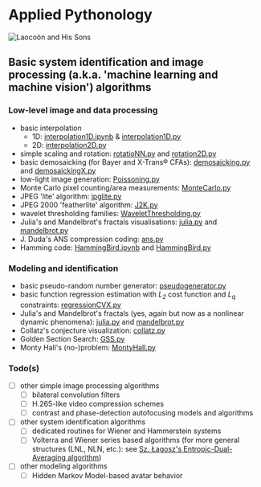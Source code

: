# Applied Pythonology
![Laocoön and His Sons](https://upload.wikimedia.org/wikipedia/commons/thumb/1/17/Laocoon_Pio-Clementino_Inv1059-1064-1067.jpg/250px-Laocoon_Pio-Clementino_Inv1059-1064-1067.jpg)
## Basic system identification and image processing (a.k.a. 'machine learning and machine vision') algorithms
### Low-level image and data processing
- basic interpolation
  - 1D: [interpolation1D.ipynb](./interpolation1D.ipynb) & [interpolation1D.py](./interpolation1D.py)
  - 2D: [interpolation2D.py](./interpolation2D.py)
- simple scaling and rotation: [rotatioNN.py](./rotatioNN.py) and [rotation2D.py](./rotation2D.py)
- basic demosaicking (for Bayer and X-Trans® CFAs): [demosaicking.py](./demosaicking.py) and [demosaickingX.py](./demosaickingX.py)
- low-light image generation: [Poissoning.py](./Poissoning.py)
- Monte Carlo pixel counting/area measurements: [MonteCarlo.py](./MonteCarlo.py)
- JPEG 'lite' algorithm: [jpglite.py](./jpglite.py)
- JPEG 2000 'featherlite' algorithm: [J2K.py](./J2K.py)
- wavelet thresholding families: [WaveletThresholding.py](./WaveletThresholding.py)
- Julia's and Mandelbrot's fractals visualisations: [julia.py](./julia.py) and [mandelbrot.py](./mandelbrot.py)
- J\. Duda's ANS compression coding: [ans.py](./ans.py)
- Hamming code: [HammingBird.ipynb](./HammingBird.ipynb) and [HammingBird.py](./HammingBird.py)
### Modeling and identification
- basic pseudo-random number generator: [pseudogenerator.py](./pseudogenerator.py)
- basic function regression estimation with _L<sub>2</sub>_ cost function and _L<sub>q</sub>_ constraints: [regressionCVX.py](./regressionCVX.py)
- Julia's and Mandelbrot's fractals (yes, again but now as a nonlinear dynamic phenomena): [julia.py](./julia.py) and [mandelbrot.py](./mandelbrot.py)
- Collatz's conjecture visualization: [collatz.py](./collatz.py)
- Golden Section Search: [GSS.py](./GSS.py)
- Monty Hall's (no-)problem: [MontyHall.py](./montyhall.py)
### Todo(s)
- [ ] other simple image processing algorithms
	- [ ] bilateral convolution filters
	- [ ] H.265-like video compression schemes
	- [ ] contrast and phase-detection autofocusing models and algorithms
- [ ] other system identification algorithms
	- [ ] dedicated routines for Wiener and Hammerstein systems
	- [ ] Volterra and Wiener series based algorithms (for more general structures (LNL, NLN, etc.): see [Sz. Łagosz's Entropic-Dual-Averaging algorithm](https://github.com/slagosz/Entropic-Dual-Averaging))
- [ ] other modeling algorithms
	- [ ] Hidden Markov Model-based avatar behavior
